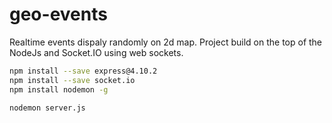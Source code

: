 # geo-events
Realtime events dispaly randomly on 2d map. Project build on the top of the NodeJs and Socket.IO using web sockets.

```bash
npm install --save express@4.10.2
npm install --save socket.io
npm install nodemon -g

nodemon server.js
```
